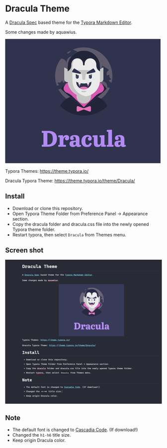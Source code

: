 # Dracula Theme

A [Dracula Spec](https://draculatheme.com) based theme for the [Typora Markdown Editor](https://typora.io).

Some changes made by aquawius.

![img](./readme.assets/dracula-typora-1676192345437-7.png)

Typora Themes: https://theme.typora.io/

Dracula Typora Theme: https://theme.typora.io/theme/Dracula/

## Install

* Download or clone this repository.
* Open Typora Theme Folder from Preference Panel → Appearance section.
* Copy the dracula folder and dracula.css file into the newly opened Typora theme folder.
* Restart typora, then select `Dracula` from Themes menu.

## Screen shot

![image-20230212170428204](./readme.assets/image-20230212170428204.png)

## Note

- The default font is changed to [Cascadia Code](https://github.com/microsoft/cascadia-code). (If download!)
- Changed the `h1-h6` title size.
- Keep origin Dracula color.

